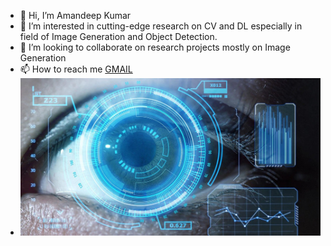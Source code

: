 - 👋 Hi, I’m Amandeep Kumar
- 👀 I’m interested in cutting-edge research on CV and DL especially in field of Image Generation and Object Detection.
- 💞️ I’m looking to collaborate on research projects mostly on Image Generation
- 📫 How to reach me [GMAIL](kumar.amandeep015@gmail.com) 
- ![Alt text](https://github.com/VIROBO-15/VIROBO-15/blob/f761c658158ad77d71d9d46ccfbb3bf354520431/image.jpeg?raw=true "Title")

<!---
VIROBO-15/VIROBO-15 is a ✨ special ✨ repository because its `README.md` (this file) appears on your GitHub profile.
You can click the Preview link to take a look at your changes.
--->
